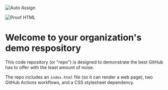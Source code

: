 ![Auto Assign](https://github.com/Talabat-Project/demo-repository/actions/workflows/auto-assign.yml/badge.svg)

![Proof HTML](https://github.com/Talabat-Project/demo-repository/actions/workflows/proof-html.yml/badge.svg)

# Welcome to your organization's demo respository
This code repository (or "repo") is designed to demonstrate the best GitHub has to offer with the least amount of noise.

The repo includes an `index.html` file (so it can render a web page), two GitHub Actions workflows, and a CSS stylesheet dependency.
